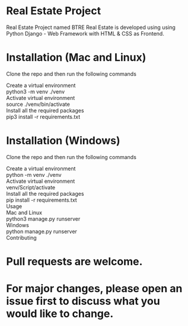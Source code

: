 # Real Estate Project

Real Estate Project named BTRE Real Estate is developed using using Python Django - Web Framework with HTML & CSS as Frontend.

# Installation (Mac and Linux)
Clone the repo and then run the following commands

Create a virtual environment </br>
python3 -m venv ./venv </br>
Activate virtual environment </br>
source ./venv/bin/activate </br>
Install all the required packages </br>
pip3 install -r requirements.txt </br>

# Installation (Windows) </br>

Clone the repo and then run the following commands </br>

Create a virtual environment </br>
python -m venv ./venv </br>
Activate virtual environment  </br>
venv/Script/activate </br>
Install all the required packages </br>
pip install -r requirements.txt </br>
Usage </br>
Mac and Linux </br>
python3 manage.py runserver </br>
Windows </br>
python manage.py runserver </br>
Contributing </br>

# Pull requests are welcome. 
# For major changes, please open an issue first to discuss what you would like to change.

